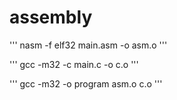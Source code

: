# assembly

'''
nasm -f elf32 main.asm -o asm.o
'''

'''
gcc -m32 -c main.c -o c.o
'''

'''
gcc -m32 -o program asm.o c.o
'''
